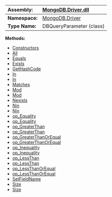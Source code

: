 | **Assembly:** | [MongoDB.Driver.dll](MongoDB_Driver.md) |
|:--------------|:----------------------------------------|
| **Namespace:** | [MongoDB.Driver](N_MongoDB_Driver.md)   |
| **Type Name:** | DBQueryParameter (class)                |

**Methods:**
  * [Constructors](#Constructors.md)
  * [All](#All.md)
  * [Equals](#Equals.md)
  * [Exists](#Exists.md)
  * [GetHashCode](#GetHashCode.md)
  * [In](#In.md)
  * [In](#In.md)
  * [Matches](#Matches.md)
  * [Mod](#Mod.md)
  * [Mod](#Mod.md)
  * [Nexists](#Nexists.md)
  * [Nin](#Nin.md)
  * [Nin](#Nin.md)
  * [op\_Equality](#op_Equality.md)
  * [op\_Equality](#op_Equality.md)
  * [op\_GreaterThan](#op_GreaterThan.md)
  * [op\_GreaterThan](#op_GreaterThan.md)
  * [op\_GreaterThanOrEqual](#op_GreaterThanOrEqual.md)
  * [op\_GreaterThanOrEqual](#op_GreaterThanOrEqual.md)
  * [op\_Inequality](#op_Inequality.md)
  * [op\_Inequality](#op_Inequality.md)
  * [op\_LessThan](#op_LessThan.md)
  * [op\_LessThan](#op_LessThan.md)
  * [op\_LessThanOrEqual](#op_LessThanOrEqual.md)
  * [op\_LessThanOrEqual](#op_LessThanOrEqual.md)
  * [SetFieldName](#SetFieldName.md)
  * [Size](#Size.md)
  * [Size](#Size.md)
